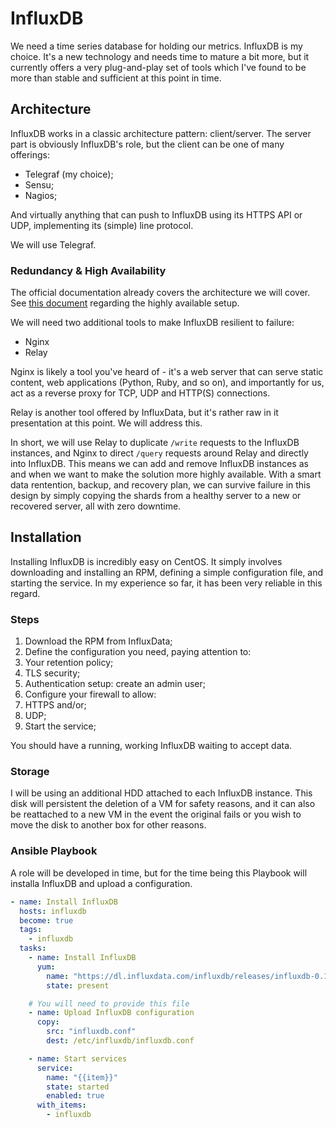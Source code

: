 # InfluxDB
We need a time series database for holding our metrics. InfluxDB is my choice. It's a new technology and needs time to mature a bit more, but it currently offers a very plug-and-play set of tools which I've found to be more than stable and sufficient at this point in time.

## Architecture
InfluxDB works in a classic architecture pattern: client/server. The server part is obviously InfluxDB's role, but the client can be one of many offerings:

* Telegraf (my choice);
* Sensu;
* Nagios;

And virtually anything that can push to InfluxDB using its HTTPS API or UDP, implementing its (simple) line protocol.

We will use Telegraf.

### Redundancy & High Availability
The official documentation already covers the architecture we will cover. See [this document](https://docs.influxdata.com/influxdb/v0.12/high_availability/relay/) regarding the highly available setup.

We will need two additional tools to make InfluxDB resilient to failure:

* Nginx
* Relay

Nginx is likely a tool you've heard of - it's a web server that can serve static content, web applications (Python, Ruby, and so on), and importantly for us, act as a reverse proxy for TCP, UDP and HTTP(S) connections.

Relay is another tool offered by InfluxData, but it's rather raw in it presentation at this point. We will address this.

In short, we will use Relay to duplicate `/write` requests to the InfluxDB instances, and Nginx to direct `/query` requests around Relay and directly into InfluxDB. This means we can add and remove InfluxDB instances as and when we want to make the solution more highly available. With a smart data rentention, backup, and recovery plan, we can survive failure in this design by simply copying the shards from a healthy server to a new or recovered server, all with zero downtime. 

## Installation
Installing InfluxDB is incredibly easy on CentOS. It simply involves downloading and installing an RPM, defining a simple configuration file, and starting the service. In my experience so far, it has been very reliable in this regard.

### Steps

1. Download the RPM from InfluxData;
1. Define the configuration you need, paying attention to:
  1. Your retention policy;
  1. TLS security;
  1. Authentication setup: create an admin user;
1. Configure your firewall to allow:
  1. HTTPS and/or;
  1. UDP;
1. Start the service;

You should have a running, working InfluxDB waiting to accept data.

### Storage
I will be using an additional HDD attached to each InfluxDB instance. This disk will persistent the deletion of a VM for safety reasons, and it can also be reattached to a new VM in the event the original fails or you wish to move the disk to another box for other reasons.

### Ansible Playbook
A role will be developed in time, but for the time being this Playbook will installa InfluxDB and upload a configuration.

```yaml
- name: Install InfluxDB
  hosts: influxdb 
  become: true
  tags:
    - influxdb
  tasks:
    - name: Install InfluxDB
      yum:
        name: "https://dl.influxdata.com/influxdb/releases/influxdb-0.12.2-1.x86_64.rpm"
        state: present

    # You will need to provide this file
    - name: Upload InfluxDB configuration
      copy:
        src: "influxdb.conf"
        dest: /etc/influxdb/influxdb.conf

    - name: Start services
      service:
        name: "{{item}}"
        state: started
        enabled: true
      with_items:
        - influxdb
```
